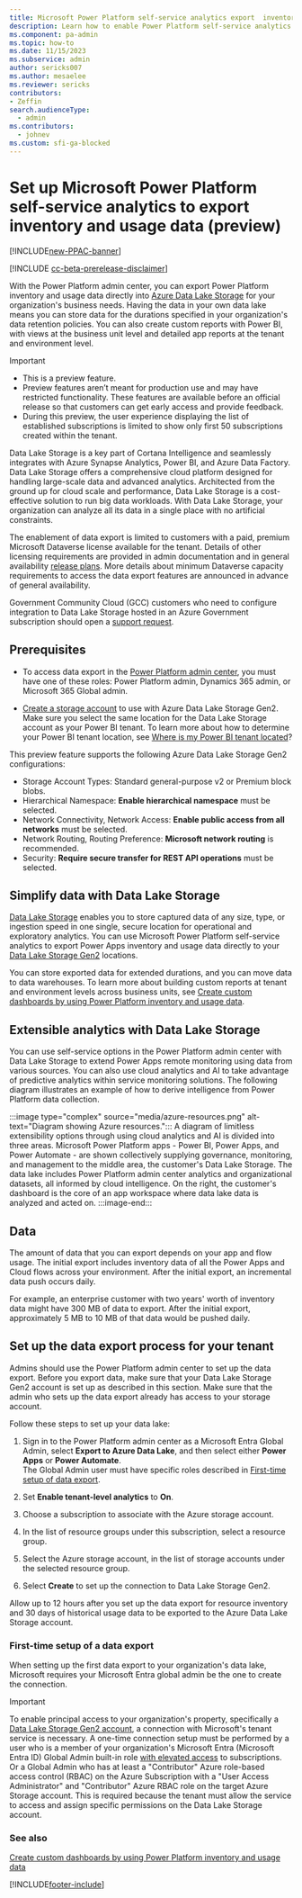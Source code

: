```yaml
---
title: Microsoft Power Platform self-service analytics export  inventory and usage data (preview)
description: Learn how to enable Power Platform self-service analytics to export inventory and usage data to use with your organization's line-of-business.
ms.component: pa-admin
ms.topic: how-to
ms.date: 11/15/2023
ms.subservice: admin
author: sericks007
ms.author: mesaelee
ms.reviewer: sericks
contributors:
- Zeffin
search.audienceType: 
  - admin
ms.contributors:
  - johnev
ms.custom: sfi-ga-blocked
---
```


# Set up Microsoft Power Platform self-service analytics to export inventory and usage data (preview)

[!INCLUDE[new-PPAC-banner](~/includes/new-PPAC-banner.md)]

[!INCLUDE [cc-beta-prerelease-disclaimer](../includes/cc-beta-prerelease-disclaimer.md)]

With the Power Platform admin center, you can export Power Platform inventory and usage data directly into [Azure Data Lake Storage](https://azure.microsoft.com/solutions/data-lake/) for your organization's business needs. Having the data in your own data lake means you can store data for the durations specified in your organization's data retention policies.
You can also create custom reports with Power BI, with views at the business unit level and detailed app reports at the tenant and environment level.

> [!IMPORTANT]
>
> - This is a preview feature.
> - Preview features aren’t meant for production use and may have restricted functionality. These features are available before an official release so that customers can get early access and provide feedback.
> - During this preview, the user experience displaying the list of established subscriptions is limited to show only first 50 subscriptions created within the tenant.

Data Lake Storage is a key part of Cortana Intelligence and seamlessly integrates with Azure Synapse Analytics, Power BI, and Azure Data Factory. Data Lake Storage offers a comprehensive cloud platform designed for handling large-scale data and advanced analytics.
Architected from the ground up for cloud scale and performance, Data Lake Storage is a cost-effective solution to run big data workloads. With Data Lake Storage, your organization can analyze all its data in a single place with no artificial constraints.

The enablement of data export is limited to customers with a paid, premium Microsoft Dataverse license available for the tenant. Details of other licensing requirements are provided in admin documentation and in general availability [release plans](/dynamics365/release-plans/). More details about minimum Dataverse capacity requirements to access the data export features are announced in advance of general availability.

Government Community Cloud (GCC) customers who need to configure integration to Data Lake Storage hosted in an Azure Government subscription should open a [support request](get-help-support.md).

## Prerequisites

- To access data export in the [Power Platform admin center](https://admin.powerplatform.microsoft.com/), you must have one of these roles: Power Platform admin, Dynamics 365 admin, or Microsoft 365 Global admin.

- [Create a storage account](/azure/storage/blobs/create-data-lake-storage-account) to use with Azure Data Lake Storage Gen2. Make sure you select the same location for the Data Lake Storage account as your Power BI tenant. To learn more about how to determine your Power BI tenant location, see [Where is my Power BI tenant located](/power-bi/admin/service-admin-where-is-my-tenant-located)?

This preview feature supports the following Azure Data Lake Storage Gen2 configurations:

- Storage Account Types: Standard general-purpose v2 or Premium block blobs.
- Hierarchical Namespace: **Enable hierarchical namespace** must be selected.
- Network Connectivity, Network Access: **Enable public access from all networks** must be selected.
- Network Routing, Routing Preference: **Microsoft network routing** is recommended.
- Security: **Require secure transfer for REST API operations** must be selected.

## Simplify data with Data Lake Storage

[Data Lake Storage](/azure/architecture/data-guide/scenarios/data-lake) enables you to store captured data of any size, type, or ingestion speed in one single, secure location for operational and exploratory analytics. You can use Microsoft Power Platform self-service analytics to export Power Apps inventory and usage data directly to your [Data Lake Storage Gen2](/power-bi/transform-model/dataflows/dataflows-azure-data-lake-storage-integration) locations.

You can store exported data for extended durations, and you can move data to data warehouses. To learn more about building custom reports at tenant and environment levels across business units, see [Create custom dashboards by using Power Platform inventory and usage data](build-custom-reports.md).

## Extensible analytics with Data Lake Storage

You can use self-service options in the Power Platform admin center with Data Lake Storage to extend Power Apps remote monitoring using data from various sources. You can also use cloud analytics and AI to take advantage of predictive analytics within service monitoring solutions. The following diagram illustrates an example of how to derive intelligence from Power Platform data collection.

:::image type="complex" source="media/azure-resources.png" alt-text="Diagram showing Azure resources.":::
A diagram of limitless extensibility options through using cloud analytics and AI is divided into three areas. Microsoft Power Platform apps - Power BI, Power Apps, and Power Automate - are shown collectively supplying governance, monitoring, and management to the middle area, the customer's Data Lake Storage. The data lake includes Power Platform admin center analytics and organizational datasets, all informed by cloud intelligence. On the right, the customer's dashboard is the core of an app workspace where data lake data is analyzed and acted on.
:::image-end:::

## Data

The amount of data that you can export depends on your app and flow usage. The initial export includes inventory data of all the Power Apps and Cloud flows across your environment. After the initial export, an incremental data push occurs daily.

For example, an enterprise customer with two years' worth of inventory data might have 300 MB of data to export. After the initial export, approximately 5 MB to 10 MB of that data would be pushed daily.

## Set up the data export process for your tenant

Admins should use the Power Platform admin center to set up the data export. Before you export data, make sure that your Data Lake Storage Gen2 account is set up as described in this section. Make sure that the admin who sets up the data export already has access to your storage account.

Follow these steps to set up your data lake:

1. Sign in to the Power Platform admin center as a Microsoft Entra Global Admin, select **Export to Azure Data Lake**, and then select either **Power Apps** or **Power Automate**.  
    The Global Admin user must have specific roles described in [First-time setup of data export](#first-time-setup-of-a-data-export).

2. Set **Enable tenant-level analytics** to **On**.

3. Choose a subscription to associate with the Azure storage account.

4. In the list of resource groups under this subscription, select a resource group.

5. Select the Azure storage account, in the list of storage accounts under the selected resource group.

6. Select **Create** to set up the connection to Data Lake Storage Gen2.

Allow up to 12 hours after you set up the data export for resource inventory and 30 days of historical usage data to be exported to the Azure Data Lake Storage account.

### First-time setup of a data export

When setting up the first data export to your organization's data lake, Microsoft requires your Microsoft Entra global admin be the one to create the connection.

> [!IMPORTANT]
> To enable principal access to your organization's property, specifically a  [Data Lake Storage Gen2 account](/power-bi/transform-model/dataflows/dataflows-azure-data-lake-storage-integration), a connection with Microsoft's tenant service is necessary. A one-time connection setup must be performed by a user who is a member of your organization's Microsoft Entra (Microsoft Entra ID) Global Admin built-in role [with elevated access](/azure/role-based-access-control/elevate-access-global-admin#elevate-access-for-a-global-administrator) to subscriptions. Or a Global Admin who has at least a "Contributor" Azure role-based access control (RBAC) on the Azure Subscription with a "User Access Administrator" and "Contributor" Azure RBAC role on the target Azure Storage account. This is required because the tenant must allow the service to access and assign specific permissions on the Data Lake Storage account.

### See also

[Create custom dashboards by using Power Platform inventory and usage data](build-custom-reports.md)

[!INCLUDE[footer-include](../includes/footer-banner.md)]
